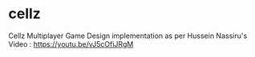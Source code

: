 # cellz
Cellz Multiplayer Game Design implementation as per Hussein Nassiru's Video : https://youtu.be/vJ5cOfiJRgM
